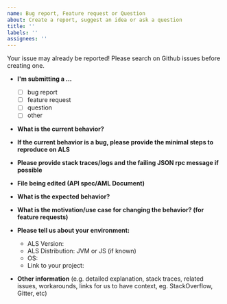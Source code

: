 ```yaml
---
name: Bug report, Feature request or Question
about: Create a report, suggest an idea or ask a question
title: ''
labels: ''
assignees: ''
---
```


Your issue may already be reported! Please search on Github issues before creating one.

* **I'm submitting a ...**
    - [ ] bug report
    - [ ] feature request
    - [ ] question
    - [ ] other

* **What is the current behavior?**

* **If the current behavior is a bug, please provide the minimal steps to reproduce on ALS**

* **Please provide stack traces/logs and the failing JSON rpc message if possible**

* **File being edited (API spec/AML Document)**

* **What is the expected behavior?**

* **What is the motivation/use case for changing the behavior? (for feature requests)**

* **Please tell us about your environment:**

    - ALS Version:
    - ALS Distribution: JVM or JS (if known)
    - OS:
    - Link to your project:

* **Other information** (e.g. detailed explanation, stack traces, related issues, workarounds, links for us to have context, eg. StackOverflow, Gitter, etc)